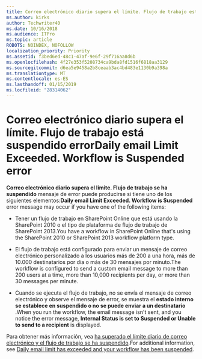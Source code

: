 ```yaml
---
title: Correo electrónico diario supera el límite. Flujo de trabajo está suspendido error
ms.author: kirks
author: Techwriter40
ms.date: 10/16/2018
ms.audience: ITPro
ms.topic: article
ROBOTS: NOINDEX, NOFOLLOW
localization_priority: Priority
ms.assetid: f3bed6ed-48c1-47af-9e6f-29f716aa8d6b
ms.openlocfilehash: 4f27e353f5208734ca9bda8fd1516f6818aa3129
ms.sourcegitcommit: d6ea5e9458a2b8ceaab3ac4bd483e1130b9a398a
ms.translationtype: MT
ms.contentlocale: es-ES
ms.lasthandoff: 01/15/2019
ms.locfileid: "28314062"
---
```

# <a name="daily-email-limit-exceeded-workflow-is-suspended-error"></a><span data-ttu-id="87563-p102">Correo electrónico diario supera el límite. Flujo de trabajo está suspendido error</span><span class="sxs-lookup"><span data-stu-id="87563-p102">Daily email Limit Exceeded. Workflow is Suspended error</span></span>

 <span data-ttu-id="87563-105">**Correo electrónico diario supera el límite. Flujo de trabajo se ha suspendido** mensaje de error puede producirse si tiene uno de los siguientes elementos:</span><span class="sxs-lookup"><span data-stu-id="87563-105">**Daily email Limit Exceeded. Workflow is Suspended** error message may occur if you have one of the following items:</span></span> 
  
- <span data-ttu-id="87563-106">Tener un flujo de trabajo en SharePoint Online que está usando la SharePoint 2010 o el tipo de plataforma de flujo de trabajo de SharePoint 2013.</span><span class="sxs-lookup"><span data-stu-id="87563-106">You have a workflow in SharePoint Online that's using the SharePoint 2010 or SharePoint 2013 workflow platform type.</span></span>
    
- <span data-ttu-id="87563-107">El flujo de trabajo está configurado para enviar un mensaje de correo electrónico personalizado a los usuarios más de 200 a una hora, más de 10.000 destinatarios por día o más de 30 mensajes por minuto.</span><span class="sxs-lookup"><span data-stu-id="87563-107">The workflow is configured to send a custom email message to more than 200 users at a time, more than 10,000 recipients per day, or more than 30 messages per minute.</span></span>
    
- <span data-ttu-id="87563-108">Cuando se ejecuta el flujo de trabajo, no se envía el mensaje de correo electrónico y observe el mensaje de error, se muestra el **estado interno se establece en suspendido o no se puede enviar a un destinatario** .</span><span class="sxs-lookup"><span data-stu-id="87563-108">When you run the workflow, the email message isn't sent, and you notice the error message, **Internal Status is set to Suspended or Unable to send to a recipient** is displayed.</span></span> 
    
<span data-ttu-id="87563-109">Para obtener más información, vea [ha superado el límite diario de correo electrónico y el flujo de trabajo se ha suspendido](https://go.microsoft.com/fwlink/?Linkid=2031137).</span><span class="sxs-lookup"><span data-stu-id="87563-109">For additional information, see [Daily email limit has exceeded and your workflow has been suspended](https://go.microsoft.com/fwlink/?Linkid=2031137).</span></span>
  

